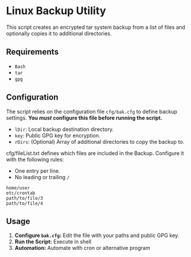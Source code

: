 # Linux Backup Utility

This script creates an encrypted tar system backup from a list of files and optionally copies it to additional directories.

## Requirements

*   `Bash`
*   `tar`
*   `gpg`

## Configuration

The script relies on the configuration file `cfg/bak.cfg` to define backup settings. **You *must* configure this file before running the script.**

*   `lDir`: Local backup destination directory.
*   `key`: Public GPG key for encryption.
*   `rDirs`: (Optional) Array of additional directories to copy the backup to.

cfg/fileList.txt defines which files are included in the Backup. Configure it with the following rules:
- One entry per line.
- No leading or trailing `/`
```
home/user
etc/crontab
path/to/file/3
path/to/file/4
```
## Usage

1.  **Configure `bak.cfg`:** Edit the file with your paths and public GPG key.
2.  **Run the Script:** Execute in shell
3.  **Automation:** Automate with cron or alternative program
